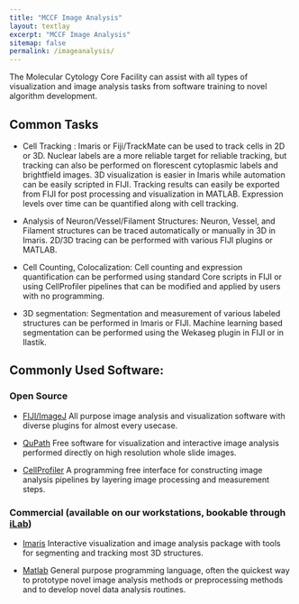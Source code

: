 ```yaml
---
title: "MCCF Image Analysis"
layout: textlay
excerpt: "MCCF Image Analysis"
sitemap: false
permalink: /imageanalysis/
---
```


The Molecular Cytology Core Facility can assist with all types of visualization and image analysis tasks from software training to novel algorithm development.

## Common Tasks

- Cell Tracking : Imaris or Fiji/TrackMate can be used to track cells in 2D or 3D. Nuclear labels are a more reliable target for reliable tracking, but tracking can also be performed on florescent cytoplasmic labels and brightfield images. 3D visualization is easier in Imaris while automation can be easily scripted in FIJI. Tracking results can easily be exported from FIJI for post processing and visualization in MATLAB. Expression levels over time can be quantified along with cell tracking.  

- Analysis of Neuron/Vessel/Filament Structures: Neuron, Vessel, and Filament structures can be traced automatically or manually in 3D in Imaris. 2D/3D tracing can be performed with various FIJI plugins or MATLAB.

- Cell Counting, Colocalization: Cell counting and expression quantification can be performed using standard Core scripts in FIJI or using CellProfiler pipelines that can be modified and applied by users with no programming. 

- 3D segmentation: Segmentation and measurement of various labeled structures can be performed in Imaris or FIJI. Machine learning based segmentation can be performed using the Wekaseg plugin in FIJI or in Ilastik. 

## Commonly Used Software:

### Open Source

- [FIJI/ImageJ](https://imagej.net/fiji) All purpose image analysis and visualization software with diverse plugins for almost every usecase.

- [QuPath](https://qupath.github.io/) Free software for visualization and interactive image analysis performed directly on high resolution whole slide images.

- [CellProfiler](https://cellprofiler.org/) A programming free interface for constructing image analysis pipelines by layering image processing and measurement steps.

### Commercial (available on our workstations, bookable through [iLab](https://ilab.mskcc.org))

- [Imaris](https://imaris.oxinst.com/) Interactive visualization and image analysis package with tools for segmenting and tracking most 3D structures. 

- [Matlab](https://www.mathworks.com/products/matlab.html) General purpose programming language, often the quickest way to prototype novel image analysis methods or preprocessing methods and to develop novel data analysis routines.

